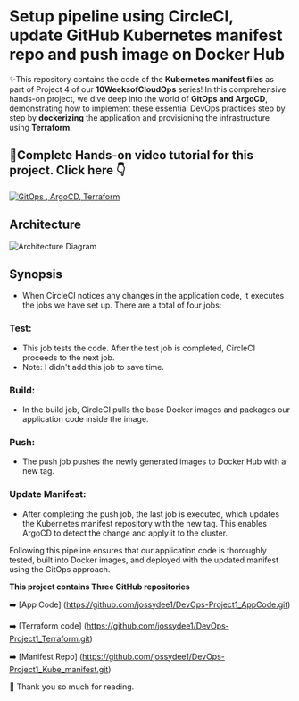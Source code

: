 # Setup pipeline using CircleCI, update GitHub Kubernetes manifest repo and push image on Docker Hub

✨This repository contains the code of the **Kubernetes manifest files** as part of Project 4 of our **10WeeksofCloudOps** series! In this comprehensive hands-on project, we dive deep into the world of **GitOps and ArgoCD**, demonstrating how to implement these essential DevOps practices step by step by **dockerizing** the application and provisioning the infrastructure using **Terraform**.

## 💪Complete Hands-on video tutorial for this project. Click here 👇
[![GitOps , ArgoCD, Terraform](https://i9.ytimg.com/vi_webp/LgBnbmfsIdA/mqdefault.webp?v=65001550&sqp=CMyFgqgG&rs=AOn4CLB-7wLlJjUqu2q7dOdDMdQRyQ46TA)](https://youtu.be/LgBnbmfsIdA "GitOps|ArgoCD|Terraform")

## Architecture

![Architecture Diagram](https://cdn-images-1.medium.com/max/800/1*T5IRoSoiqT8qnYLUprsRUQ.png)


## Synopsis
- When CircleCI notices any changes in the application code, it executes the jobs we have set up. There are a total of four jobs:

### Test: 
- This job tests the code. After the test job is completed, CircleCI proceeds to the next job. 
- Note: I didn't add this job to save time. 

### Build: 
- In the build job, CircleCI pulls the base Docker images and packages our application code inside the image.

### Push: 
- The push job pushes the newly generated images to Docker Hub with a new tag.

### Update Manifest: 
- After completing the push job, the last job is executed, which updates the Kubernetes manifest repository with the new tag. This enables ArgoCD to detect the change and apply it to the cluster.

Following this pipeline ensures that our application code is thoroughly tested, built into Docker images, and deployed with the updated manifest using the GitOps approach.

**This project contains Three GitHub repositories**

➡️ [App Code] (https://github.com/jossydee1/DevOps-Project1_AppCode.git)

➡️ [Terraform code] (https://github.com/jossydee1/DevOps-Project1_Terraform.git)

➡️ [Manifest Repo] (https://github.com/jossydee1/DevOps-Project1_Kube_manifest.git)

🙏 Thank you so much for reading.
